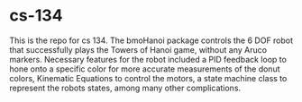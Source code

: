# cs-134

This is the repo for cs 134. The bmoHanoi package controls the 6 DOF robot that successfully plays the Towers of Hanoi game, without
any Aruco markers. Necessary features for the robot included a PID feedback loop to hone onto a specific color for more accurate measurements of the donut colors, 
Kinematic Equations to control the motors, a state machine class to represent the robots states, among many other complications. 
